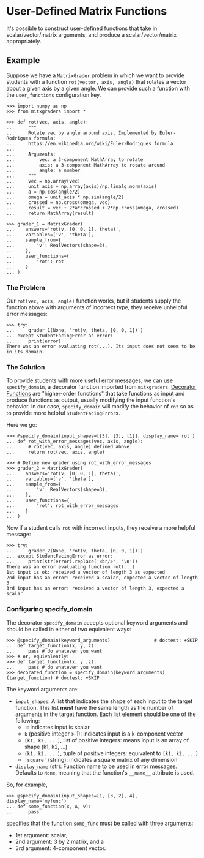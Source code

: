 # User-Defined Matrix Functions

It's possible to construct user-defined functions that take in scalar/vector/matrix arguments, and produce a scalar/vector/matrix appropriately.

## Example

Suppose we have a `MatrixGrader` problem in which we want to provide students with a function `rot(vector, axis, angle)` that rotates a vector about a given axis by a given angle. We can provide such a function with the `user_functions` configuration key.

```pycon
>>> import numpy as np
>>> from mitxgraders import *

>>> def rot(vec, axis, angle):
...     """
...     Rotate vec by angle around axis. Implemented by Euler-Rodrigues formula:
...     https://en.wikipedia.org/wiki/Euler-Rodrigues_formula
...
...     Arguments:
...         vec: a 3-component MathArray to rotate
...         axis: a 3-component MathArray to rotate around
...         angle: a number
...     """
...     vec = np.array(vec)
...     unit_axis = np.array(axis)/np.linalg.norm(axis)
...     a = np.cos(angle/2)
...     omega = unit_axis * np.sin(angle/2)
...     crossed = np.cross(omega, vec)
...     result = vec + 2*a*crossed + 2*np.cross(omega, crossed)
...     return MathArray(result)

>>> grader_1 = MatrixGrader(
...    answers='rot(v, [0, 0, 1], theta)',
...    variables=['v', 'theta'],
...    sample_from={
...        'v': RealVectors(shape=3),
...    },
...    user_functions={
...        'rot': rot
...    }
... )

```

### The Problem

Our `rot(vec, axis, angle)` function works, but if students supply the function above with arguments of incorrect type, they receive unhelpful error messages:

```pycon
>>> try:
...     grader_1(None, 'rot(v, theta, [0, 0, 1])')
... except StudentFacingError as error:
...     print(error)
There was an error evaluating rot(...). Its input does not seem to be in its domain.

```

### The Solution

To provide students with more useful error messages, we can use `specify_domain`, a decorator function imported from `mitxgraders`. [Decorator Functions](https://dbader.org/blog/python-decorators) are "higher-order functions" that take functions as input and produce functions as output, usually modifying the input function's behavior. In our case, `specify_domain` will modify the behavior of `rot` so as to provide more helpful `StudentFacingError`s.

Here we go:

```pycon
>>> @specify_domain(input_shapes=[[3], [3], [1]], display_name='rot')
... def rot_with_error_messages(vec, axis, angle):
...     # rot(vec, axis, angle) defined above
...     return rot(vec, axis, angle)

>>> # Define new grader using rot_with_error_messages
>>> grader_2 = MatrixGrader(
...    answers='rot(v, [0, 0, 1], theta)',
...    variables=['v', 'theta'],
...    sample_from={
...        'v': RealVectors(shape=3),
...    },
...    user_functions={
...        'rot': rot_with_error_messages
...    }
... )

```

Now if a student calls `rot` with incorrect inputs, they receive a more helpful message:

```pycon
>>> try:
...     grader_2(None, 'rot(v, theta, [0, 0, 1])')
... except StudentFacingError as error:
...     print(str(error).replace('<br/>', '\n'))
There was an error evaluating function rot(...)
1st input is ok: received a vector of length 3 as expected
2nd input has an error: received a scalar, expected a vector of length 3
3rd input has an error: received a vector of length 3, expected a scalar

```

### Configuring specify_domain

The decorator `specify_domain` accepts optional keyword arguments and should be called in either of two equivalent ways:

```pycon
>>> @specify_domain(keyword_arguments)                # doctest: +SKIP
... def target_function(x, y, z):
...     pass # do whatever you want
>>> # or, equivalently:
>>> def target_function(x, y ,z):
...     pass # do whatever you want
>>> decorated_function = specify_domain(keyword_arguments)(target_function) # doctest: +SKIP
```

The keyword arguments are:

- `input_shapes`: A list that indicates the shape of each input to the target function. This list **must** have the same length as the number of arguments in the target function. Each list element should be one of the following:
    - `1`: indicates input is scalar
    - `k` (positive integer > 1): indicates input is a k-component vector
    - `[k1, k2, ...]`, list of positive integers: means input is an array of shape (k1, k2, ...)
    - `(k1, k2, ...)`, tuple of positive integers: equivalent to `[k1, k2, ...]`
    - `'square'` (string): indicates a square matrix of any dimension
- `display_name` (str): Function name to be used in error messages.
    Defaults to `None`, meaning that the function's `__name__` attribute is used.

So, for example,

```pycon
>>> @specify_domain(input_shapes=[1, [3, 2], 4], display_name='myfunc')
... def some_function(x, A, v):
...     pass

```
specifies that the function `some_func` must be called with three arguments:

- 1st argument: scalar,
- 2nd argument: 3 by 2 matrix, and a
- 3rd argument: 4-component vector.
